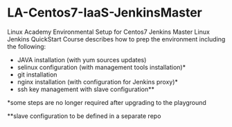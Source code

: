 # LA-Centos7-IaaS-JenkinsMaster
Linux Academy Environmental Setup for Centos7 Jenkins Master
Linux Jenkins QuickStart Course describes how to prep the environment including the following:
* JAVA installation (with yum sources updates)
* selinux configuration (with management tools installation)*
* git installation
* nginx installation (with configuration for Jenkins proxy)*
* ssh key management with slave configuration**

*some steps are no longer required after upgrading to the playground

**slave configuration to be defined in a separate repo
